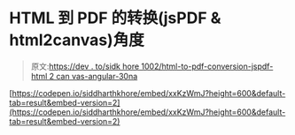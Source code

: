 # HTML 到 PDF 的转换(jsPDF & html2canvas)角度

> 原文:[https://dev . to/sidk hore 1002/html-to-pdf-conversion-jspdf-html 2 can vas-angular-30na](https://dev.to/sidkhore1002/html-to-pdf-conversion-jspdf-html2canvas-angular-30na)

[https://codepen.io/siddharthkhore/embed/xxKzWmJ?height=600&default-tab=result&embed-version=2](https://codepen.io/siddharthkhore/embed/xxKzWmJ?height=600&default-tab=result&embed-version=2)